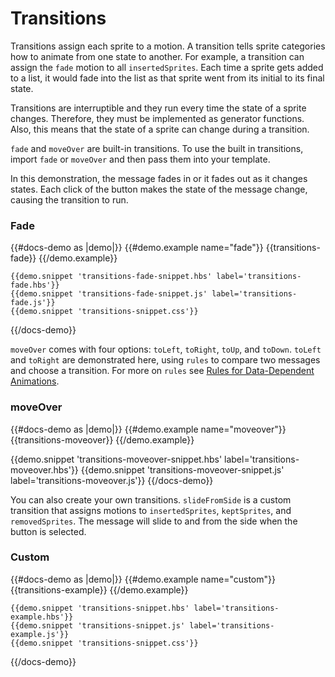 # Transitions

Transitions assign each sprite to a motion. A transition tells sprite categories how to animate from one state to another. For example, a transition can assign the `fade` motion to all `insertedSprites`. Each time a sprite gets added to a list, it would fade into the list as that sprite went from its initial to its final state. 

Transitions are interruptible and they run every time the state of a sprite changes. Therefore, they must be implemented as generator functions. Also, this means that the state of a sprite can change during a transition.

`fade` and `moveOver` are built-in transitions. To use the built in transitions, import `fade` or `moveOver` and then pass them into your template.

In this demonstration, the message fades in or it fades out as it changes states. Each click of the button makes the state of the message change, causing the transition to run.

### Fade

{{#docs-demo as |demo|}}
    {{#demo.example name="fade"}}
      {{transitions-fade}}
    {{/demo.example}}

    {{demo.snippet 'transitions-fade-snippet.hbs' label='transitions-fade.hbs'}}
    {{demo.snippet 'transitions-fade-snippet.js' label='transitions-fade.js'}}
    {{demo.snippet 'transitions-snippet.css'}}
{{/docs-demo}}


`moveOver` comes with four options: `toLeft`, `toRight`, `toUp`, and `toDown`. `toLeft` and `toRight` are demonstrated here, using `rules` to compare two messages and choose a transition. For more on `rules` see [Rules for Data-Dependent Animations](../docs/rules/).

### moveOver

{{#docs-demo as |demo|}}
  {{#demo.example name="moveover"}}
    {{transitions-moveover}}
  {{/demo.example}}

  {{demo.snippet 'transitions-moveover-snippet.hbs' label='transitions-moveover.hbs'}}
  {{demo.snippet 'transitions-moveover-snippet.js' label='transitions-moveover.js'}}
{{/docs-demo}}


You can also create your own transitions. `slideFromSide` is a custom transition that assigns motions to `insertedSprites`, `keptSprites`, and `removedSprites`. The message will slide to and from the side when the button is selected. 
### Custom 

{{#docs-demo as |demo|}}
    {{#demo.example name="custom"}}
      {{transitions-example}}
    {{/demo.example}}

    {{demo.snippet 'transitions-snippet.hbs' label='transitions-example.hbs'}}
    {{demo.snippet 'transitions-snippet.js' label='transitions-example.js'}}
    {{demo.snippet 'transitions-snippet.css'}}
{{/docs-demo}}
